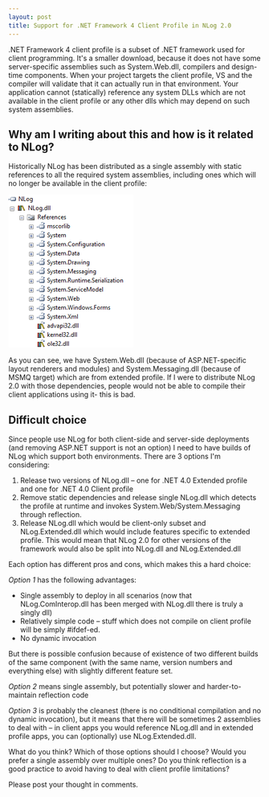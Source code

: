 ```yaml
---
layout: post
title: Support for .NET Framework 4 Client Profile in NLog 2.0
---
```


.NET Framework 4 client profile is a subset of .NET framework used for client programming. It's a smaller download, because it does not have some server-specific assemblies such as System.Web.dll, compilers and design-time components. When your project targets the client profile, VS and the compiler will validate that it can actually run in that environment. Your application cannot (statically) reference any system DLLs which are not available in the client profile or any other dlls which may depend on such system assemblies.

Why am I writing about this and how is it related to NLog?
----------------------------------------------------------
Historically NLog has been distributed as a single assembly with static references to all the required system assemblies, including ones which will no longer be available in the client profile:

<img src="/images/posts/NLogReferences.png">

As you can see, we have System.Web.dll (because of ASP.NET-specific layout renderers and modules) and System.Messaging.dll (because of MSMQ target) which are from extended profile. If I were to distribute NLog 2.0 with those dependencies, people would not be able to compile their client applications using it- this is bad.

Difficult choice
----------------
Since people use NLog for both client-side and server-side deployments (and removing ASP.NET support is not an option) I need to have builds of NLog which support both environments. There are 3 options I'm considering:

 1. Release two versions of NLog.dll – one for .NET 4.0 Extended profile and one for .NET 4.0 Client profile
 2. Remove static dependencies and release single NLog.dll which detects the profile at runtime and invokes System.Web/System.Messaging through reflection.
 3. Release NLog.dll which would be client-only subset and NLog.Extended.dll which would include features specific to extended profile. This would mean that NLog 2.0 for other versions of the framework would also be split into NLog.dll and NLog.Extended.dll

Each option has different pros and cons, which makes this a hard choice:

*Option 1* has the following advantages:

 * Single assembly to deploy in all scenarios (now that NLog.ComInterop.dll has been merged with NLog.dll there is truly a singly dll)
 * Relatively simple code – stuff which does not compile on client profile will be simply #ifdef-ed.
 * No dynamic invocation

But there is possible confusion because of existence of two different builds of the same component (with the same name, version numbers and everything else) with slightly different feature set.

*Option 2* means single assembly, but potentially slower and harder-to-maintain reflection code

*Option 3* is probably the cleanest (there is no conditional compilation and no dynamic invocation), but it means that there will be sometimes 2 assemblies to deal with – in client apps you would reference NLog.dll and in extended profile apps, you can (optionally) use NLog.Extended.dll.

What do you think? Which of those options should I choose? Would you prefer a single assembly over multiple ones? Do you think reflection is a good practice to avoid having to deal with client profile limitations?

Please post your thought in comments.
